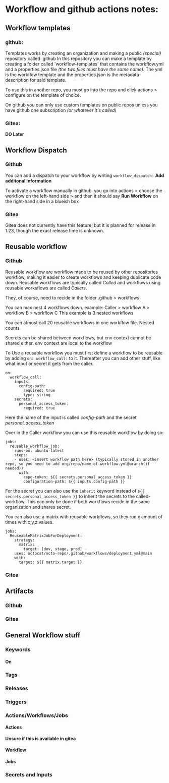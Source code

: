 # Workflow and github actions notes:

## Workflow templates 
### github:
Templates works by creating an organization and making a public *(special)* repository called .github
In this repository you can make a template by creating a folder called 'workflow-templates' that contains the workflow.yml and a properties.json file *(the two files must have the same name)*.
The yml is the workflow template and the properties.json is the metadata-description for said template.

To use this in another repo, you must go into the repo and click actions > configure on the template of choice.

On github you can only use custom templates on public repos unless you have github one subscription *(or whatever it's called)*

### Gitea:
**DO Later**


## Workflow Dispatch
### Github
You can add a dispatch to your workflow by writing `workflow_dispatch:`
**Add additonal information**

To activate a workflow manually in github. you go into actions > choose the workflow on the left-hand side > and then it should say **Run Workflow** on the right-hand side in a blueish box

### Gitea
Gitea does not currently have this feature, but it is planned for release in 1.23, though the exact release time is unknown.

## Reusable workflow
### Github
Reusable workflow are workflow made to be reused by other repositories workflow, making it easier to create workflows and keeping duplicate code down.
Reusable workflows are typically called *Called* and workflows using reusable worksflows are called *Callers*.

They, of course, need to recide in the folder .github > workflows

You can max nest 4 workflows down. 
example: Caller > workflow A > workflow B > workflow C 
This example is 3 nested workflows

You can atmost call 20 reusable workflows in one workflow file. Nested counts.

Secrets can be shared between workflows, but env context cannot be shared either. env context are local to the workflow


To Use a reusable workflow you must first define a workflow to be reusable by adding `on: workflow_call:` to it. Thereafter you can add other stuff, like what input or secret it gets from the caller.
```
on:
  workflow_call:
    inputs:
      config-path:
        required: true
        type: string
    secrets:
      personal_access_token:
        required: true
```

Here the name of the input is called *config-path* and the secret *personal_access_token*

Over in the Caller workflow you can use this reusable workflow by doing so:
```
jobs:
  reusable_workflow_job:
    runs-on: ubuntu-latest
    steps:
    - uses: <insert workflow path here> (typically stored in another repo, so you need to add org/repo/name-of-workflow.yml@branch(if needed))
      with:
        repo-token: ${{ secrets.personal_access_token }}
        configuration-path: ${{ inputs.config-path }}
```
For the secret you can also use the `inherit` keyword instead of `${{ secrets.personal_access_token }}` to inherit the secrets to the called-workflow. 
This can only be done if both workflows recide in the same organization and shares secret.

You can also use a matrix with reusable workflows, so they run x amount of times with x,y,z values.
```
jobs:
  ReuseableMatrixJobForDeployment:
    strategy:
      matrix:
        target: [dev, stage, prod]
    uses: octocat/octo-repo/.github/workflows/deployment.yml@main
    with:
      target: ${{ matrix.target }}
```

### Gitea

## Artifacts
### Github

### Gitea


## General Workflow stuff
### Keywords
#### On

### Tags

### Releases

### Triggers

### Actions/Workflows/Jobs
#### Actions
**Unsure if this is available in gitea**
#### Workflow
#### Jobs

### Secrets and Inputs